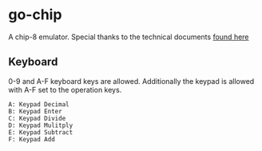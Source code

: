 # go-chip

A chip-8 emulator. Special thanks to the technical documents [found here](http://devernay.free.fr/hacks/chip8/C8TECH10.HTM)

## Keyboard

0-9 and A-F keyboard keys are allowed. Additionally the keypad is allowed with A-F set to the operation keys.

```
A: Keypad Decimal
B: Keypad Enter
C: Keypad Divide
D: Keypad Mulitply
E: Keypad Subtract
F: Keypad Add
```